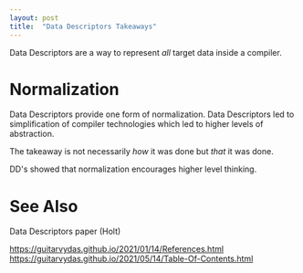 ```yaml
---
layout: post
title:  "Data Descriptors Takeaways"
---
```

Data Descriptors are a way to represent _all_ target data inside a compiler.

# Normalization

Data Descriptors provide one form of normalization.  Data Descriptors led to simplification of compiler technologies which led to higher levels of abstraction.

The takeaway is not necessarily _how_ it was done but _that_ it was done.

DD's showed that normalization encourages higher level thinking.

# See Also
Data Descriptors paper (Holt)

https://guitarvydas.github.io/2021/01/14/References.html
https://guitarvydas.github.io/2021/05/14/Table-Of-Contents.html


<script src="https://utteranc.es/client.js" 
        repo="guitarvydas/guitarvydas.github.io" 
        issue-term="pathname" 
        theme="github-light" 
        crossorigin="anonymous" 
        async> 
</script> 
